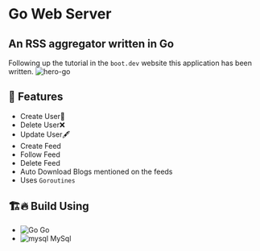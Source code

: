 # Go Web Server
## An RSS aggregator written in Go

Following up the tutorial in the `boot.dev` website this application has been written.
<img  
 alt='hero-go' src="https://www.nixsolutions.com/uploads/2020/07/Golang.png">
 
## 🌟 Features
- Create User👤
- Delete User❌
- Update User🖋️
- Create Feed
- Follow Feed
- Delete Feed
- Auto Download Blogs mentioned on the feeds
- Uses `Goroutines`

## 🏗️🔥 Build Using
- <img alt="Go" src="https://img.shields.io/badge/Go-00ADD8?style=for-the-badge&logo=go&logoColor=white"> Go
- <img alt="mysql" src="https://img.shields.io/badge/MySQL-005C84?style=for-the-badge&logo=mysql&logoColor=white"> MySql
